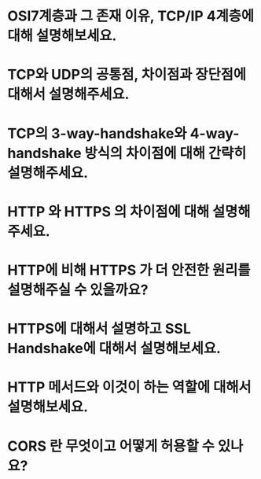 # OSI7계층과 그 존재 이유, TCP/IP 4계층에 대해 설명해보세요.

# TCP와 UDP의 공통점, 차이점과 장단점에 대해서 설명해주세요.

# TCP의 3-way-handshake와 4-way-handshake 방식의 차이점에 대해 간략히 설명해주세요.

# HTTP 와 HTTPS 의 차이점에 대해 설명해주세요.

# HTTP에 비해 HTTPS 가 더 안전한 원리를 설명해주실 수 있을까요?

# HTTPS에 대해서 설명하고 SSL Handshake에 대해서 설명해보세요.

# HTTP 메서드와 이것이 하는 역할에 대해서 설명해보세요.

# CORS 란 무엇이고 어떻게 허용할 수 있나요?
